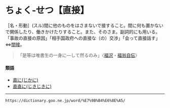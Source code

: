 # ちょく‐せつ【直接】

［名・形動］(スル)間に他のものをはさまないで接すること。間に何も置かないで関係したり、働きかけたりすること。また、そのさま。副詞的にも用いる。「事故の直接の原因」「相手国政府への直接な（の）交渉」「会って直接話す」⇔[間接](https://dictionary.goo.ne.jp/word/%E9%96%93%E6%8E%A5/#jn-48743)。
>「是等は唯書生の一身に―して然るのみ」〈[福沢](https://dictionary.goo.ne.jp/word/person/%E7%A6%8F%E6%B2%A2%E8%AB%AD%E5%90%89/#jn-191633)・[福翁自伝](https://dictionary.goo.ne.jp/word/%E7%A6%8F%E7%BF%81%E8%87%AA%E4%BC%9D/#jn-191539)〉

#### 類語

-   [直に(じかに)](https://dictionary.goo.ne.jp/word/%E7%9B%B4%E3%81%AB_%28%E3%81%98%E3%81%8B%E3%81%AB%29/#jn-94484)
-   [直直に(じきじきに)](https://dictionary.goo.ne.jp/word/%E7%9B%B4%E7%9B%B4_%28%E3%81%98%E3%81%8D%E3%81%98%E3%81%8D%29/#jn-94822)

---
`https://dictionary.goo.ne.jp/word/%E7%9B%B4%E6%8E%A5/`